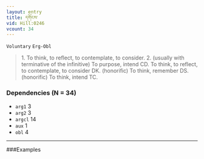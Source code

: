 ```yaml
---
layout: entry
title: དགོངས་
vid: Hill:0246
vcount: 34
---
```

`Voluntary` `Erg-Obl`
> 1\.
 To think, to reflect, to contemplate, to consider\.
 2\.
 (usually with terminative of the infinitive) To purpose, intend CD\.
 To think, to reflect, to contemplate, to consider DK\.
(honorific) To think, remember DS\.
(honorific) To think, intend TC\.

### Dependencies (N = 34)
* `arg1` 3
* `arg2` 3
* `argcl` 14
* `aux` 1
* `obl` 4

---

###Examples



